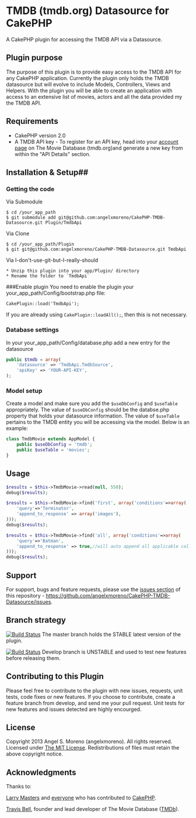 TMDB (tmdb.org) Datasource for CakePHP
=======================

A CakePHP plugin for accessing the TMDB API via a Datasource.

## Plugin purpose ##
The purpose of this plugin is to provide easy access to the TMDB API for any CakePHP application. Currently the plugin only holds the TMDB datasource but will evolve to include Models, Controllers, Views and Helpers. With the plugin you will be able to create an application with access to an extensive list of movies, actors and all the data provided my the TMDB API.

## Requirements ##

* CakePHP version 2.0
* A TMDB API key - To register for an API key, head into your [account page](https://www.themoviedb.org/account/) on The Movie Database (tmdb.org)and generate a new key from within the "API Details" section.

## Installation & Setup##

### Getting the code ###
Via Submodule

	$ cd /your_app_path
	$ git submodule add git@github.com:angelxmoreno/CakePHP-TMDB-Datasource.git Plugin/TmdbApi

Via Clone

	$ cd /your_app_path/Plugin
	$ git git@github.com:angelxmoreno/CakePHP-TMDB-Datasource.git TmdbApi

Via I-don't-use-git-but-I-really-should

	* Unzip this plugin into your app/Plugin/ directory
    * Rename the folder to `TmdbApi`

###Enable plugin
You need to enable the plugin your your_app_path/Config/bootstrap.php file:

	CakePlugin::load('TmdbApi');

If you are already using `CakePlugin::loadAll();`, then this is not necessary.

### Database settings ###
In your your_app_path/Config/database.php add a new entry for the datasource

```php
public $tmdb = array(
	'datasource' => 'TmdbApi.TmdbSource',
	'apiKey' => 'YOUR-API-KEY',
);
```
### Model setup ###
Create a model and  make sure you add the `$useDbConfig` and `$useTable` appropriately. The value of `$useDbConfig` should be the databse.php property that holds your datasource information. The value of `$useTable` pertains to the TMDB entity you will be accessing via the model. Below is an example:

```php
class TmdbMovie extends AppModel {
	public $useDbConfig = 'tmdb';
	public $useTable = 'movies';
}
```

## Usage ##
```php
$results = $this->TmdbMovie->read(null, 550);
debug($results);

$results = $this->TmdbMovie->find('first', array('conditions'=>array(
	'query'=>'Terminator',
	'append_to_response' => array('images'),
)));
debug($results);

$results = $this->TmdbMovie->find('all', array('conditions'=>array(
	'query'=>'Batman',
	'append_to_response' => true,//will auto append all applicable calls
)));
debug($results);
```


## Support ##
For support, bugs and feature requests, please use the [issues section](https://github.com/angelxmoreno/CakePHP-TMDB-Datasource/issues) of this repository - https://github.com/angelxmoreno/CakePHP-TMDB-Datasource/issues.

## Branch strategy ##
[![Build Status](https://travis-ci.org/angelxmoreno/CakePHP-TMDB-Datasource.png?branch=master)](https://travis-ci.org/angelxmoreno/CakePHP-TMDB-Datasource) The master branch holds the STABLE latest version of the plugin.

[![Build Status](https://travis-ci.org/angelxmoreno/CakePHP-TMDB-Datasource.png?branch=develop)](https://travis-ci.org/angelxmoreno/CakePHP-TMDB-Datasource) Develop branch is UNSTABLE and used to test new features before releasing them.

## Contributing to this Plugin ##
Please feel free to contribute to the plugin with new issues, requests, unit tests, code fixes or new features. If you choose to contribute, create a feature branch from develop, and send me your pull request. Unit tests for new features and issues detected are highly encourged.

## License ##
Copyright 2013 Angel S. Moreno (angelxmoreno). All rights reserved.
Licensed under [The MIT License](http://opensource.org/licenses/mit-license.php).
Redistributions of files must retain the above copyright notice.

## Acknowledgments ##
Thanks to:

[Larry Masters](https://github.com/phpnut) and [everyone](https://github.com/cakephp/cakephp/contributors) who has contributed to [CakePHP](http://cakephp.org).

[Travis Bell](http://blog.travisbell.com/about/), founder and lead developer of The Movie Database ([TMDb](http://www.themoviedb.org/)).
